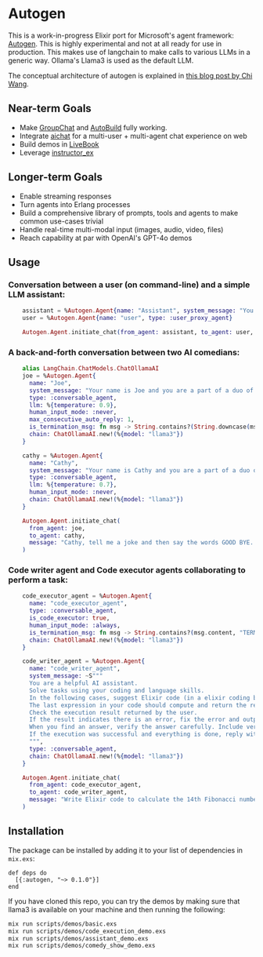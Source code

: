 # Autogen

This is a work-in-progress Elixir port for Microsoft's agent framework: [Autogen](https://microsoft.github.io/autogen/).
This is highly experimental and not at all ready for use in production.
This makes use of langchain to make calls to various LLMs in a generic way. Ollama's Llama3 is used as the default LLM.

The conceptual architecture of autogen is explained in [this blog post by Chi Wang](https://microsoft.github.io/autogen/blog/2024/05/24/Agent).

## Near-term Goals

- Make [GroupChat](https://microsoft.github.io/autogen/docs/tutorial/conversation-patterns#group-chat) and [AutoBuild](https://microsoft.github.io/autogen/blog/2023/11/26/Agent-AutoBuild/) fully working.
- Integrate [aichat](https://github.com/nileshtrivedi/aichat) for a multi-user + multi-agent chat experience on web
- Build demos in [LiveBook](https://livebook.dev/)
- Leverage [instructor_ex](https://github.com/thmsmlr/instructor_ex)

## Longer-term Goals

- Enable streaming responses
- Turn agents into Erlang processes
- Build a comprehensive library of prompts, tools and agents to make common use-cases trivial
- Handle real-time multi-modal input (images, audio, video, files)
- Reach capability at par with OpenAI's GPT-4o demos

## Usage

### Conversation between a user (on command-line) and a simple LLM assistant:
```elixir
    assistant = %Autogen.Agent{name: "Assistant", system_message: "You are a helpful chatbot", type: :conversable_agent}
    user = %Autogen.Agent{name: "user", type: :user_proxy_agent}

    Autogen.Agent.initiate_chat(from_agent: assistant, to_agent: user, message: "How can I help you today?")
```

### A back-and-forth conversation between two AI comedians:
```elixir
    alias LangChain.ChatModels.ChatOllamaAI
    joe = %Autogen.Agent{
      name: "Joe",
      system_message: "Your name is Joe and you are a part of a duo of comedians.",
      type: :conversable_agent,
      llm: %{temperature: 0.9},
      human_input_mode: :never,
      max_consecutive_auto_reply: 1,
      is_termination_msg: fn msg -> String.contains?(String.downcase(msg.content), "bye") end,
      chain: ChatOllamaAI.new!(%{model: "llama3"})
    }

    cathy = %Autogen.Agent{
      name: "Cathy",
      system_message: "Your name is Cathy and you are a part of a duo of comedians.",
      type: :conversable_agent,
      llm: %{temperature: 0.7},
      human_input_mode: :never,
      chain: ChatOllamaAI.new!(%{model: "llama3"})
    }

    Autogen.Agent.initiate_chat(
      from_agent: joe,
      to_agent: cathy,
      message: "Cathy, tell me a joke and then say the words GOOD BYE..", max_turns: 2
    )
```

### Code writer agent and Code executor agents collaborating to perform a task:

```elixir
    code_executor_agent = %Autogen.Agent{
      name: "code_executor_agent",
      type: :conversable_agent,
      is_code_executor: true,
      human_input_mode: :always,
      is_termination_msg: fn msg -> String.contains?(msg.content, "TERMINATE") end,
      chain: ChatOllamaAI.new!(%{model: "llama3"})
    }

    code_writer_agent = %Autogen.Agent{
      name: "code_writer_agent",
      system_message: ~S"""
      You are a helpful AI assistant.
      Solve tasks using your coding and language skills.
      In the following cases, suggest Elixir code (in a elixir coding block) for the user to execute.
      The last expression in your code should compute and return the result (rather than print it).
      Check the execution result returned by the user.
      If the result indicates there is an error, fix the error and output the code again. Suggest the full code instead of partial code or code changes. If the error can't be fixed or if the task is not solved even after the code is executed successfully, analyze the problem, revisit your assumption, collect additional info you need, and think of a different approach to try.
      When you find an answer, verify the answer carefully. Include verifiable evidence in your response if possible.
      If the execution was successful and everything is done, reply with 'TERMINATE'.
      """,
      type: :conversable_agent,
      chain: ChatOllamaAI.new!(%{model: "llama3"})
    }

    Autogen.Agent.initiate_chat(
      from_agent: code_executor_agent,
      to_agent: code_writer_agent,
      message: "Write Elixir code to calculate the 14th Fibonacci number."
    )
```


## Installation

The package can be installed by adding it to your list of dependencies in `mix.exs`:

```
def deps do
  [{:autogen, "~> 0.1.0"}]
end
```

If you have cloned this repo, you can try the demos by making sure that llama3 is available on your machine and then running the following:

```bash
mix run scripts/demos/basic.exs
mix run scripts/demos/code_execution_demo.exs
mix run scripts/demos/assistant_demo.exs
mix run scripts/demos/comedy_show_demo.exs
```
